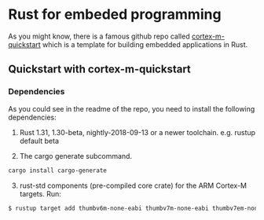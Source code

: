 # Rust for embeded programming

As you might know, there is a famous github repo called [cortex-m-quickstart](https://github.com/rust-embedded/cortex-m-quickstart) which is a template for building embedded applications in Rust.

## Quickstart with cortex-m-quickstart

### Dependencies

As you could see in the readme of the repo, you need to install the following dependencies:

1. Rust 1.31, 1.30-beta, nightly-2018-09-13 or a newer toolchain. e.g. rustup default beta

2. The cargo generate subcommand.

```bash
cargo install cargo-generate
```

3. rust-std components (pre-compiled core crate) for the ARM Cortex-M targets. Run:

```bash
$ rustup target add thumbv6m-none-eabi thumbv7m-none-eabi thumbv7em-none-eabi thumbv7em-none-eabihf
```
